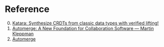 # Reference

0. [Katara: Synthesize CRDTs from classic data types with verified lifting!](https://github.com/hydro-project/katara)
0. [Automerge: A New Foundation for Collaboration Software — Martin Kleppman](https://www.youtube.com/watch?v=UUGdMHrdzIU)
0. [Automerge](https://github.com/automerge/automerge)

